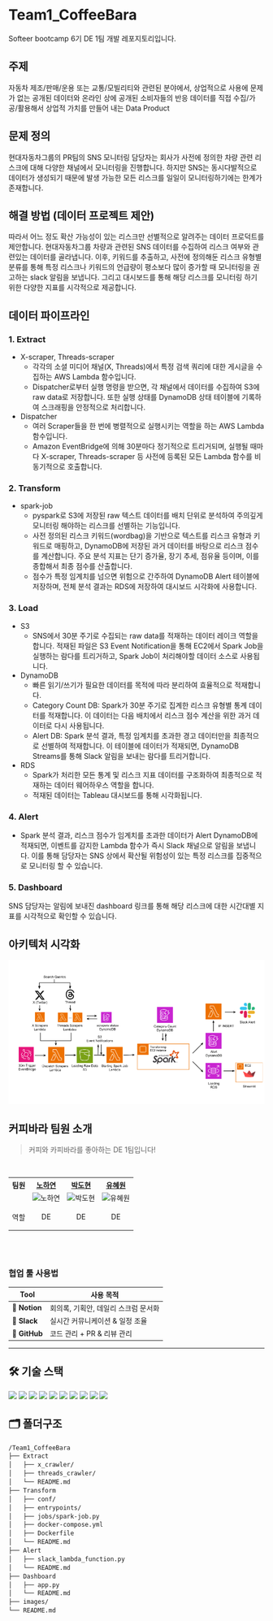 # Team1_CoffeeBara
Softeer bootcamp 6기 DE 1팀 개발 레포지토리입니다.

## 주제
자동차 제조/판매/운용 또는 교통/모빌리티와 관련된 분야에서, 상업적으로 사용에 문제가 없는 공개된 데이터와 온라인 상에 공개된 소비자들의 반응 데이터를 직접 수집/가공/활용해서 상업적 가치를 만들어 내는 Data Product

## 문제 정의
현대자동차그룹의 PR팀의 SNS 모니터링 담당자는 회사가 사전에 정의한 차량 관련 리스크에 대해 다양한 채널에서 모니터링을 진행합니다. 하지만 SNS는 동시다발적으로 데이터가 생성되기 때문에 발생 가능한 모든 리스크를 일일이 모니터링하기에는 한계가 존재합니다.

## 해결 방법 (데이터 프로젝트 제안)
따라서 어느 정도 확산 가능성이 있는 리스크만 선별적으로 알려주는 데이터 프로덕트를 제안합니다. 현대자동차그룹 차량과 관련된 SNS 데이터를 수집하여 리스크 여부와 관련있는 데이터를 골라냅니다. 이후, 키워드를 추출하고, 사전에 정의해둔 리스크 유형별 분류를 통해 특정 리스크나 키워드의 언급량이 평소보다 많이 증가할 때 모니터링을 권고하는 slack 알림을 보냅니다. 그리고 대시보드를 통해 해당 리스크를 모니터링 하기 위한 다양한 지표를 시각적으로 제공합니다.


## 데이터 파이프라인
### 1. Extract
- X-scraper, Threads-scraper
    - 각각의 소셜 미디어 채널(X, Threads)에서 특정 검색 쿼리에 대한 게시글을 수집하는 AWS Lambda 함수입니다.
    - Dispatcher로부터 실행 명령을 받으면, 각 채널에서 데이터를 수집하여 S3에 raw data로 저장합니다. 또한 실행 상태를 DynamoDB 상태 테이블에 기록하여 스크래핑을 안정적으로 처리합니다.
- Dispatcher
    - 여러 Scraper들을 한 번에 병렬적으로 실행시키는 역할을 하는 AWS Lambda 함수입니다.
    - Amazon EventBridge에 의해 30분마다 정기적으로 트리거되며, 실행될 때마다 X-scraper, Threads-scraper 등 사전에 등록된 모든 Lambda 함수를 비동기적으로 호출합니다.
### 2. Transform
- spark-job
    - pyspark로 S3에 저장된 raw 텍스트 데이터를 배치 단위로 분석하여 주의깊게 모니터링 해야하는 리스크를 선별하는 기능입니다.
    - 사전 정의된 리스크 키워드(wordbag)을 기반으로 텍스트를 리스크 유형과 키워드로 매핑하고, DynamoDB에 저장된 과거 데이터를 바탕으로 리스크 점수를 계산합니다. 주요 분석 지표는 단기 증가율, 장기 추세, 점유율 등이며, 이를 종합해서 최종 점수를 산출합니다.
    - 점수가 특정 임계치를 넘으면 위험으로 간주하여 DynamoDB Alert 테이블에 저장하며, 전체 분석 결과는 RDS에 저장하여 대시보드 시각화에 사용합니다.
### 3. Load
- S3
    - SNS에서 30분 주기로 수집되는 raw data를 적재하는 데이터 레이크 역할을 합니다. 적재된 파일은 S3 Event Notification을 통해 EC2에서 Spark Job을 실행하는 람다를 트리거하고, Spark Job이 처리해야할 데이터 소스로 사용됩니다.
- DynamoDB
    - 빠른 읽기/쓰기가 필요한 데이터를 목적에 따라 분리하여 효율적으로 적재합니다.
    - Category Count DB: Spark가 30분 주기로 집계한 리스크 유형별 통계 데이터를 적재합니다. 이 데이터는 다음 배치에서 리스크 점수 계산을 위한 과거 데이터로 다시 사용됩니다.
    - Alert DB: Spark 분석 결과, 특정 임계치를 초과한 경고 데이터만을 최종적으로 선별하여 적재합니다. 이 테이블에 데이터가 적재되면, DynamoDB Streams를 통해 Slack 알림을 보내는 람다를 트리거합니다.
- RDS
    - Spark가 처리한 모든 통계 및 리스크 지표 데이터를 구조화하여 최종적으로 적재하는 데이터 웨어하우스 역할을 합니다.
    - 적재된 데이터는 Tableau 대시보드를 통해 시각화됩니다.

### 4. Alert
- Spark 분석 결과, 리스크 점수가 임계치를 초과한 데이터가 Alert DynamoDB에 적재되면, 이벤트를 감지한 Lambda 함수가 즉시 Slack 채널으로 알림을 보냅니다. 이를 통해 담당자는 SNS 상에서 확산될 위험성이 있는 특정 리스크를 집중적으로 모니터링 할 수 있습니다.

### 5. Dashboard
SNS 담당자는 알림에 보내진 dashboard 링크를 통해 해당 리스크에 대한 시간대별 지표를 시각적으로 확인할 수 있습니다.


## 아키텍처 시각화
![프로젝트 아키텍처](./images/softeer-6th-de-team1-architecture.png)


## 커피바라 팀원 소개

> 커피와 카피바라를 좋아하는 DE 1팀입니다!

<br/>

<div align="center">
<table>
<th>팀원</th>
    <th><a href="https://github.com/nohhha">노하연</a></th>
	<th><a href="https://github.com/ManRaccoon">박도현</a></th>
    <th><a href="https://github.com/mariahwy">유혜원</a></th>
    <tr>
    <td>  </td>
    	<td>
        <img width="160" height="160" alt="노하연" src="https://github.com/user-attachments/assets/5882e407-2c85-4d22-9e36-16eb89b940fa" />
      </td>
    	<td>
        <img width="160" height="160" alt="박도현" src="https://github.com/user-attachments/assets/d92155e2-7976-4cf0-b0c9-3e833aa94b9d" />
     </td>
      <td>
        <img width="160" height="160" alt="유혜원" src="https://github.com/user-attachments/assets/d07c2440-5249-4ada-bb52-0bed83408455" />
      </td>
    </tr>
    <tr>
	<td> 역할 </td>
	<td>
		<p align="center">DE</p>
	</td>
	<td>
		<p align="center">DE</p>
	</td>
	<td>
		<p align="center">DE</p>
	</td>
    </tr>
  </table>
</div>
<br />
<br />


### 협업 툴 사용법

| Tool | 사용 목적 |
|------|-----------|
| 🧠 **Notion** | 회의록, 기획안, 데일리 스크럼 문서화 |
| 💬 **Slack** | 실시간 커뮤니케이션 & 일정 조율 |
| 🐙 **GitHub** | 코드 관리 + PR & 리뷰 관리 |

---

## 🛠️ 기술 스택
<div align="left">
  <!-- Cloud & Infrastructure -->
  <img src="https://img.shields.io/badge/AWS%20EC2-FF9900?style=for-the-badge&logo=amazonec2&logoColor=white"/>
  <img src="https://img.shields.io/badge/AWS%20Lambda-FF9900?style=for-the-badge&logo=awslambda&logoColor=white"/>
  <img src="https://img.shields.io/badge/AWS%20DynamoDB-4053D6?style=for-the-badge&logo=amazondynamodb&logoColor=white"/>
  <img src="https://img.shields.io/badge/AWS%20S3-569A31?style=for-the-badge&logo=amazons3&logoColor=white"/>
  <img src="https://img.shields.io/badge/AWS%20RDS%20(Postgres)-527FFF?style=for-the-badge&logo=amazonrds&logoColor=white"/>
  <img src="https://img.shields.io/badge/AWS%20EventBridge-FF4F8B?style=for-the-badge&logo=amazoneventbridge&logoColor=white"/>
  <!-- Data & Processing -->
  <img src="https://img.shields.io/badge/Apache%20Spark-E25A1C?style=for-the-badge&logo=apachespark&logoColor=white"/>
  <!-- DevOps & Tools -->
  <img src="https://img.shields.io/badge/Docker-2496ED?style=for-the-badge&logo=docker&logoColor=white"/>
  <!-- Application & Frontend -->
  <img src="https://img.shields.io/badge/Streamlit-FF4B4B?style=for-the-badge&logo=streamlit&logoColor=white"/>
  <!-- Language -->
  <img src="https://img.shields.io/badge/Python-3776AB?style=for-the-badge&logo=python&logoColor=white"/>
</div>

## 🗂️ 폴더구조
```md
/Team1_CoffeeBara
├── Extract
│   ├── x_crawler/
│   ├── threads_crawler/
│   └── README.md
├── Transform
│   ├── conf/
│   ├── entrypoints/
│   ├── jobs/spark-job.py
│   ├── docker-compose.yml
│   ├── Dockerfile
│   └── README.md
├── Alert
│   ├── slack_lambda_function.py
│   └── README.md	
├── Dashboard
│   ├── app.py
│   └── README.md
├── images/
└── README.md

```
